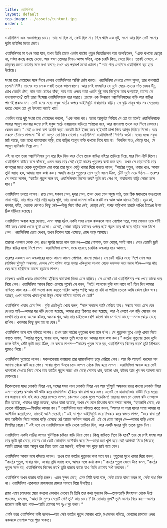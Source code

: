 ```yaml
---
title: ওয়াসিলিসা
layout: default
top-image: ../assets/tuntuni.jpg
order: 1
---
```

ওয়াসিলিসা এক সওদাগরের মেয়ে। তার মা ছিল না, কেউ ছিল না। ছিল খালি এক দুষ্ট, সৎমা আর ছিল সেই সৎমার দুটো ডাইনির মতাে মেয়ে।

ওয়াসিলিসার মা যখন মারা যান, তখন তিনি তাকে একটা কাঠের পুতুল দিয়েছিলেন আর বলেছিলেন, “একে কখনাে ছেড়ো না, সর্বদা কাছে কাছে রেখাে, আর যখন তােমার বিপদ-আপদ ঘটবে, একে চারটি কিছ, খেতে দিও। তবেই দেখবে, এ মানুষের মতাে তোমার সঙ্গে কথা বলবে; তখন এর পরামর্শ মতাে চোলাে।" তার পরে এতদিনে ওয়াসিলিসা বড় হয়ে উঠেছে।

সৎমা তার মেয়েদের সঙ্গে মিলে কেবল ওয়াসিলিসার অনিষ্ট চেষ্টা করত। ওয়াসিলিসা দেখতে যেমন সুন্দর, তার কথাবার্তা তেমনি মিষ্টি। গ্রামের যত লােক সবাই তাকে ভালােবাসে। আর সেই সৎমাটার যে দুটো মেয়ে–তাদের দাঁত যেমন উঁচু, চোখ তেমনি টেরা, নাক তার চেয়েও বাঁকা, আর তার ওপরে তারা এমনি দুষ্টু আর হিংসুকে আর ঝগড়াটে, তাদের কে ভালােবাসবে? তাই তারা হিংসায় ওয়াসিলিসাকে ধরে মারত। গ্রামের এক কিনারায় ওয়াসিলিসাদের বাড়ি আর বাড়ির পাশেই প্রকাণ্ড বন। সেই বনের মধ্যে সবুজ মাঠের ওপরে ডাইনিবুড়ি বাবায়াগার বাড়ি। সে বুড়ি মানুষ খায় সব মেয়েদের ধরতে পেলে তো খুব উৎসাহ করেই খায়!

একদিন রাত্রে দুষ্টু সৎমা তার মেয়েদের বললো, “এক কাজ কর। ঘরের আগুনটা নিবিয়ে দে তো তা হলেই ওয়াসিলিসাকে আবার আগুন আনবার জন্যে সেই সবুজ মাঠে বাবায়াগার বাড়িতে পাঠানো হবে, আর বাবায়াগা তাকে ধরে গিলে ফেলবে। কেমন মজা।” যেই এ কথা বলা অমনি বড়ো মেয়েটা উঠে ইচ্ছে করে ছাইমাটি চাপা দিয়ে আগুন নিবিয়ে দিলো। আর সকলে চেঁচাতে লাগলো “ঐ যা! আগুন তো নিবে গেলো। ওয়াসিলিসা! ওয়াসিলিসা! শিগগির ওঠো। বনের মধ্যে সবুজ মাঠ আছে, তার মধ্যে বাবায়াগার বাড়ি, তার বাড়ির আগুন নাকি কখনো নিবে যায় না। শিগগির যাও, দৌড়ে যাও, সে আগুন খানিকটা নিয়ে এস।”

এই না বলে তারা ওয়াসিলিসার চুল ধরে হিড় হিড় করে টেনে তাকে বাড়ির বাইরে তাড়িয়ে দিয়ে, ঘরে খিল এঁটে দিলো। ওয়াসিলিসা বাইরে বসে কাঁদছে, এমন সময় তার সেই ছােট্ট কাঠের পুতুলের কথা মনে হল। তখন সে তাড়াতাড়ি তার কাপড়ের মধ্যে থেকে পুতুলটাকে বের করে তার মুখে একটু খাবার দিয়ে বলতে লাগল, “কাঠের পুতুল, খাবার খাও. আবার তুমি জ্যান্ত হও, আমার সঙ্গে কথা কও। অমনি কাঠের পুতুলের চোখ দুটো জলে উঠল, ঠোঁট দুটো নড়ে উঠল― তারপর সে বলতে লাগল, “কাঠের পুতুল সঙ্গে রয়, ওয়াসিলিসার কিসের ভয়? তুমি ভয় পেও না, বাবায়াগার বাড়ি সােজা চলে যাও।”

ওয়াসিলিসা চলতে লাগল। রাত গেল, সকাল গেল, দুপর গেল, তখন দেখা গেল সবুজ মাঠ, তার ঠিক মধ্যখানে ভাঙাচোরা সাদা শাড়ি, তার গায়ে সারি সারি মড়ার খুলি, তার দরজা জানলা ফটক কবাট সব আস্ত আস্ত হাড়ের তৈরি। হুড়কো, কবজা, কাঁটা, পেরেক কোথাও কিছু নেই—কিছু দিয়ে বাঁধা নেই, জোড়া নেই, অথচ বাড়িখানা চারটে পাখির ঠ্যাঙের উপর ঠিক দাঁড়িয়ে রয়েছে।

ওয়াসিলিসা অবাক হয়ে দেখছে, এমন সময় হঠাৎ একটা সাদা লোক ঝকঝকে সাদা পােশাক পরে, সাদা ঘােড়ায় চড়ে সাঁই সাঁই করে কোথা থেকে ছুটে এলাে। এসেই, সােজা বাড়ির ফটকের ওপরে ছটে পড়ল আর ধাঁ করে বাড়ির সঙ্গে মিশে গেল। ওয়াসিলিসা চেয়ে দেখল, তখন বিকেল হয়ে এসেছে, রােদ পড়ে আসছে।

তারপর একজন লােক এল, রাঙা সূর্যের মতাে লাল তার রঙ—তার পােশাক, তার ঘােড়া, সবই লাল। সেও তেমনি ছুটে গিয়ে বাড়ির মধ্যে মিশে গেল। ওয়াসিলিসা দেখল, সন্ধে হয়েছে চারদিক অন্ধকার হয়ে আসছে।

তারপর একজন এল অন্ধকারের মতাে কালাে কালাে পােশাক, কালাে ঘোড়া। সে যেই বাড়ির মধ্যে মিশে গেল আর চারিদিক ঘুটঘুটে অন্ধকার, কেবল সেই বাড়ির গায়ে মড়ার খলিগুলাে আপনা থেকে ঝকঝক করে জলে উঠল—আর দাঁত বের করে চারিদিকে আলাে ছড়াতে লাগল।

তারপরে একটা প্রকাণ্ড হামানদিস্তা হাঁকিয়ে বাবায়াগা নিজে এসে হাজির। সে এসেই তাে ওয়াসিলিসার গন্ধ পেয়ে তাকে ধরে নিয়ে গেল। ওয়াসিলিসা আগন নিতে এসেছে শুনেই সে বলল, “বটে! আগনের বুঝি দাম লাগে না? তিন দিন আমার বাড়িতে কাজ কর—যদি ভালাে কাজ করতে পারিস আগুন পাবি; আর তা যদি না পারিস তােকে আমি ঝােল রেঁধে খাব। আচ্ছা, এখন আমার খাবারগুলো উনুন থেকে নামিয়ে আমায় দে তাে!” 

ওয়াসিলিসা খাবার এনে দিল। বুড়ি চেটেপুটে খেয়ে বলল, “কাল সকালে আমি বেরিয়ে যাব। সন্ধ্যার সময় এসে যেন দেখতে পাই—আমার ঘর ঝাঁট দেওয়া হয়েছে, আমার রান্না ঠিকমত করা হয়েছে, আর ঐ কোণে এক বড়ি সােনার ধান দেখবি তার মধ্যে অনেক কাঁকর, অনেক খুদ, আর তার চাইতেও বেশি কালাে বান মেশানাে আছে—সমস্ত ঝেড়ে বেছে রাখিস। খবরদার কিছু ভুল হয় না যেন।”

ওয়াসিলিসা বসে বসে কাঁদতে লাগল। তখন তার কাঠের পুতুলের কথা মনে হ'ল। সে পুতুলের মুখে একটু খাবার দিয়ে বলতে লাগল, “কাঠের পুতুল, খাবার খাও, আবার তুমি জ্যান্ত হও আমার সঙ্গে কথা কও।” কাঠের পুতুলের চোখ দুটো জলে উঠল, ঠোঁট দুটো নড়ে উঠল, সে বলতে লাগল—“কাঠের পুতুল সঙ্গে রয়, ওয়াসিলিসার কিসের ভয়? তুমি নিশ্চিন্তে ঘুমােও গিয়ে।”

ওয়াসিলিসা ঘুমােতে লাগল। সকালবেলায় বাবায়াগা তার হামানদিস্তায় চড়ে বেরিয়ে গেল। আর কি আশ্চর্য! ঘরদোর সব আপনা থেকে ঝাট হয়ে গেল। খাবার গুলাে উননে চড়ে আপনা থেকে সিদ্ধ হতে লাগল। ওয়াসিলিসা অবাক হয়ে সেই ধানগলাে দেখতে গিয়ে দেখে তার কাঠের পুতুল সমত ধান বেছে সােনার ধান, কালাে ধান, কাঁকর আর খুদ সব আলগা করে ফেলেছে।

বিকেলবেলা সাদা লােকটা ফিরে এল, সন্ধের সময় লাল লােকটা ফিরে এল আর ঘুটঘুটে অন্ধকার রাত্রে কালাে লােকটা ফিরে এল—তারপর ঝমঝম খট খটাং করে হামানদিস্তা হাঁকিয়ে বাবায়াগা ঘরে এল। এসেই সে হামানদিস্তার বাটটা দিয়ে ঘরের সব জায়গায় ধাই ধাই করে মেরে দেখতে লাগল, কোনখান থেকে ধুলাে পড়েকিনা! তারপর যখন সে দেখল ঝাঁট দেওয়াও ঠিক হয়েছে, খাবারও রান্না হয়েছে, ধানও বাছা হয়েছে, তখন সে রেগে চিৎকার করে বলতে লাগল, “হতভাগি মেয়ে, কে তােকে বাঁচিয়েছে—শিগগির আমায় বল।” ওয়াসিলিসা ভয়ে কাঁপতে কতে বলল, “আমার মা মারা যাবার সময় আমায় যা আশীর্বাদ করেছিলেন, তাতেই আমি বেচেছি।” এই না শুনে ডাইনিবুড়ি ভয়ে চিৎকার করে বলতে লাগল, “ওরে বাবা রে! কার আশীর্বাদ নিয়ে আমার বাড়ি এসেছে রে! আমার সর্বনাশ করবে রে! এই নে তাের আগুন নে—আমার বাড়ি থেকে শিগগির বেরাে।” এই বলে সে ওয়াসিলিসাকে বাড়ি থেকে তাড়িয়ে দিল, আর একটি মড়ার খুলি তাকে ছুড়ে দিল।

ওয়াসিলিসা একটা লাঠির আগায় খুলিটাকে চড়িয়ে বাড়ি নিয়ে গেল। কিন্তু বাড়িতে নিলে কি হবে? তার যে সেই সৎমা আর তার দুটো দুষ্ট মেয়ে, তাদের তাে কেউ কোনদিন আশীর্বাদ করে নি—তারা মহা খুশি হয়ে যেই আগনটা নিতে গিয়েছে অমনি তাদের গায়ে আগুন ধরে গিয়ে তারা তাে মরলই, বাড়িঘর সব পুড়ে ছাই হয়ে গেল।

ওয়াসিলিসা আবার বসে কাঁদতে লাগল। তখন তার কাঠের পুতুলের কথা মনে হল। পুতুলের মুখে খাবার দিয়ে বলল, “কাঠের পুতুল, খাবার খাও, আবার তুমি জ্যান্ত হও, আমার সঙ্গে কথা কও।” কাঠের পুতুল জেগে উঠে বলল, “কাঠের পুতুল সঙ্গে রয়, ওয়াসিলিসার কিসের ভয়? তুমি রাজার কাছে যাও তিনি তােমায় সখী করবেন।”

ওয়াসিলিসা তখন রাজার বাড়ি চলল। এমন সুন্দর মেয়ে, এমন মিষ্টি কথা বলে, কেউ তাকে বারণ করল না, কেউ বাধা দিল না। ওয়াসিলিসা একেবারে রাজসভায় রাজার সামনে গিয়ে উপস্থিত।

রাজা এমন চমৎকার মেয়ে কখনাে কোথাও দেখেন নি তিনি তার কথা শুনবেন কি—তাড়াতাড়ি সিংহাসন থেকে উঠে পড়লেন, বললেন, “আহা কি সুন্দর মেয়েটি গাে! তুমি কার মেয়ে ? কি তােমার দুঃখ? তুমি আমায় বিয়ে কর—আমার রাজ্যের রানী হয়ে থাক—আমি তােমার সব দুঃখ দূর করব।”

এমনি করে ওয়াসিলিসা রানী হলেন—আর সেই কাঠের পুতুল সােনার খাটে, মখমলের গদিতে, রেশমের চাদরের ওপর ঝকঝকে পােশাক পরে শুয়ে থাকত।
